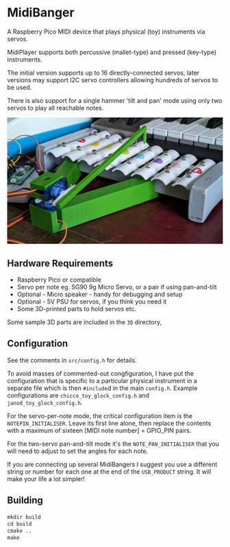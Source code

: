 # MidiBanger
A Raspberry Pico MIDI device that plays physical (toy) instruments via servos.

MidiPlayer supports both percussive (mallet-type) and pressed (key-type) instruments.

The initial version supports up to 16 directly-connected servos, later versions may
support I2C servo controllers allowing hundreds of servos to be used.

There is also support for a single hammer 'tilt and pan' mode using only two servos to 
play all reachable notes.

![Pan-and-tilt version playing Janod toy glockenspiel](images/MidiBanger_Janod_1.jpg)

## Hardware Requirements
* Raspberry Pico or compatible
* Servo per note eg. SG90 9g Micro Servo, or a pair if using pan-and-tilt 
* Optional - Micro speaker - handy for debugging and setup
* Optional - 5V PSU for servos, if you think you need it
* Some 3D-printed parts to hold servos etc.

Some sample 3D parts are included in the `3D` directory,

## Configuration
See the comments in `src/config.h` for details.

To avoid masses of commented-out congfiguration, I have put the configuration that is specific to a
particular physical instrument in a separate file which is then `#include`d in the main `config.h`.
Example configurations are `chicco_toy_glock_config.h` and `janod_toy_glock_config.h`.

For the servo-per-note mode, the critical configuration item is the `NOTEPIN_INITIALISER`.  Leave its first line alone, then replace the contents with a maximum of sixteen [MIDI note number] = GPIO_PIN pairs.

For the two-servo pan-and-tilt mode it's the `NOTE_PAN_INITIALISER` that you will need to adjust to set the 
angles for each note.

If you are connecting up several MidiBangers I suggest you use a different string or
number for each one at the end of the `USB_PRODUCT` string.  It will make your life a lot simpler!

## Building
```
mkdir build
cd build
cmake ..
make
```
